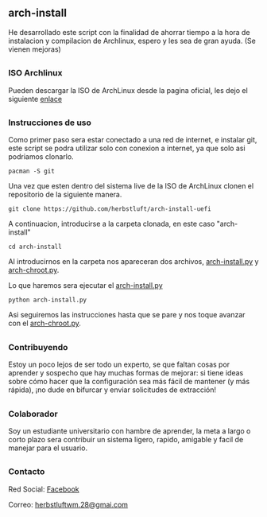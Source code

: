 ## arch-install
He desarrollado este script con la finalidad de ahorrar tiempo a la hora de instalacion y compilacion de Archlinux, espero y les sea de gran ayuda. (Se vienen mejoras)
##

### ISO Archlinux
Pueden descargar la ISO de ArchLinux desde la pagina oficial, les dejo el siguiente [enlace](https://archlinux.org/download/)
##

### Instrucciones de uso

Como primer paso sera estar conectado a una red de internet, e instalar git, este script se podra utilizar solo con conexion a internet, ya que solo asi 
podriamos clonarlo.
```shell
pacman -S git
```


Una vez que esten dentro del sistema live de la ISO de ArchLinux clonen el repositorio de la siguiente manera.

```shell
git clone https://github.com/herbstluft/arch-install-uefi
```
A continuacion, introducirse a la carpeta clonada, en este caso "arch-install"
```
cd arch-install
```
Al introducirnos en la carpeta nos apareceran dos archivos, [arch-install.py](https://github.com/herbstluft/arch-install/blob/main/arch-install.py) y [arch-chroot.py](https://github.com/herbstluft/arch-install/blob/main/arch-chroot.py).

Lo que haremos sera ejecutar el [arch-install.py](https://github.com/herbstluft/arch-install/blob/main/arch-install.py)

```shell
python arch-install.py
```

Asi seguiremos las instrucciones hasta que se pare y nos toque avanzar con el [arch-chroot.py](https://github.com/herbstluft/arch-install/blob/main/arch-chroot.py).





##
### Contribuyendo
Estoy un poco lejos de ser todo un experto, se que faltan cosas por aprender y sospecho que hay muchas formas de mejorar: si tiene ideas sobre cómo 
hacer que la configuración sea más fácil de mantener (y más rápida), ¡no dude en bifurcar y enviar solicitudes de extracción!

##
### Colaborador
Soy un estudiante universitario con hambre de aprender, la meta a largo o corto plazo sera contribuir un sistema ligero, rapido, 
amigable y facil de manejar para el usuario.
##

### Contacto
Red Social: [Facebook](https://www.facebook.com/juanangel.castaneda.71)

Correo: herbstluftwm.28@gmai.com
